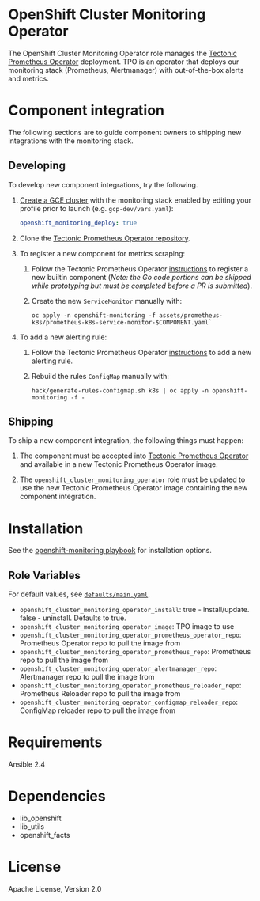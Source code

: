 # OpenShift Cluster Monitoring Operator

The OpenShift Cluster Monitoring Operator role manages the [Tectonic Prometheus Operator](https://github.com/coreos-inc/tectonic-prometheus-operator) deployment.
TPO is an operator that deploys our monitoring stack (Prometheus, Alertmanager) with out-of-the-box alerts and metrics.

# Component integration

The following sections are to guide component owners to shipping new integrations with the monitoring stack.

## Developing

To develop new component integrations, try the following.

1. [Create a GCE cluster](https://github.com/openshift/release/tree/master/cluster/test-deploy) with the monitoring stack enabled by editing your profile prior to launch (e.g. `gcp-dev/vars.yaml`):

    ```yaml
    openshift_monitoring_deploy: true
    ```

1. Clone the [Tectonic Prometheus Operator repository](https://github.com/coreos-inc/tectonic-prometheus-operator).

1. To register a new component for metrics scraping:

    1. Follow the Tectonic Prometheus Operator [instructions](https://github.com/coreos-inc/tectonic-prometheus-operator) to register a new builtin component (*Note: the Go code portions can be skipped while prototyping but must be completed before a PR is submitted*).
    1. Create the new `ServiceMonitor` manually with:
    
        ```shell
        oc apply -n openshift-monitoring -f assets/prometheus-k8s/prometheus-k8s-service-monitor-$COMPONENT.yaml`
        ```

1. To add a new alerting rule:
  
    1. Follow the Tectonic Prometheus Operator [instructions](https://github.com/coreos-inc/tectonic-prometheus-operator) to add a new alerting rule.
    1. Rebuild the rules `ConfigMap` manually with:
    
        ```shell
        hack/generate-rules-configmap.sh k8s | oc apply -n openshift-monitoring -f -
        ```

## Shipping

To ship a new component integration, the following things must happen:

1. The component must be accepted into [Tectonic Prometheus Operator](https://github.com/coreos-inc/tectonic-prometheus-operator) and available in a new Tectonic Prometheus Operator image.

1. The `openshift_cluster_monitoring_operator` role must be updated to use the new Tectonic Prometheus Operator image containing the new component integration.

# Installation

See the [openshift-monitoring playbook](../../playbooks/openshift-monitoring) for installation options.

## Role Variables

For default values, see [`defaults/main.yaml`](defaults/main.yaml).

- `openshift_cluster_monitoring_operator_install`: true - install/update. false - uninstall. Defaults to true.
- `openshift_cluster_monitoring_operator_image`: TPO image to use
- `openshift_cluster_monitoring_operator_prometheus_operator_repo`: Prometheus Operator repo to pull the image from 
- `openshift_cluster_monitoring_operator_prometheus_repo`: Prometheus repo to pull the image from
- `openshift_cluster_monitoring_operator_alertmanager_repo`: Alertmanager repo to pull the image from
- `openshift_cluster_monitoring_operator_prometheus_reloader_repo`: Prometheus Reloader repo to pull the image from
- `openshift_cluster_monitoring_oeprator_configmap_reloader_repo`: ConfigMap reloader repo to pull the image from

# Requirements

Ansible 2.4

# Dependencies

- lib_openshift
- lib_utils
- openshift_facts

# License

Apache License, Version 2.0
